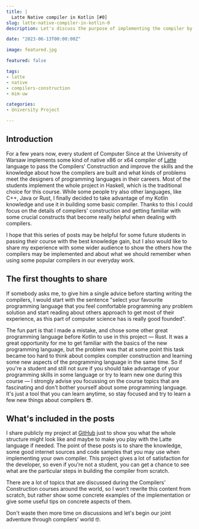 ```yaml
---
title: |
  Latte Native compiler in Kotlin [#0]
slug: latte-native-compiler-in-kotlin-0
description: Let's discuss the purpose of implementing the compiler by ourselves and trying to understand the insights from Compilers Construction.

date: "2023-06-13T00:00:00Z"

image: featured.jpg

featured: false

tags:
- latte
- native
- compilers-construction
- mim-uw

categories:
- University Project

---
```


## Introduction

For a few years now, every student of Computer Since at the University of Warsaw implements some kind of native x86 or
x64 compiler of [Latte](https://latte-lang.org/) language to pass the Compilers' Construction and improve the skills and
the knowledge about how the compilers are built and what kinds of problems meet the designers of programming languages
in their careers. Most of the students implement the whole project in Haskell, which is the traditional choice for this
course. While some people try also other languages, like C++, Java or Rust, I finally decided to take advantage of
my Kotlin knowledge and use it in building some basic compiler. Thanks to this I could focus on the details of compilers'
construction and getting familiar with some crucial constructs that become really helpful when dealing with compilers.

I hope that this series of posts may be helpful for some future students in passing their course with the best knowledge
gain, but I also would like to share my experience with some wider audience to show the others how the compilers may
be implemented and about what we should remember when using some popular compilers in our everyday work.

## The first thoughts to share

If somebody asks me, to give him a single advice before starting writing the compilers, I would start with the
sentence "select your favourite programming language that you feel comfortable programming any problem solution and
start reading about others approach to get most of their experience, as this part of computer science has is really
good founded".

The fun part is that I made a mistake, and chose some other great programming language before Kotlin to use in this
project — Rust.
It was a great opportunity for me to get familiar with the basics of the new programming language, but
the problem was that at some point this task became too hard to think about complex compiler construction and learning
some new aspects of the programming language in the same time.
So if you're a student and still not sure if you
should take advantage of your programming skills in some language or try to learn new one during this course — I
strongly advise you focussing on the course topics that are fascinating and don't bother yourself about some
programming language. It's just a tool that you can learn anytime, so stay focused and try to learn a few new
things about compilers 😎.

## What's included in the posts

I share publicly my project at [GitHub](https://github.com/avan1235/latte-compiler) just to show you what the whole
structure might look like and maybe to make you play with the Latte language if needed. The point of these posts
is to share the knowledge, some good internet sources and code samples that you may use when implementing your own
compiler. This project gives a lot of satisfaction for the developer, so even if you're not a student, you can get a
chance to see what are the particular steps in building the compiler from scratch.

There are a lot of topics that are discussed during the Compilers' Construction courses around the world, so
I won't rewrite this content from scratch, but rather show some concrete examples of the implementation or give some
useful tips on concrete aspects of them.

Don't waste then more time on discussions and let's begin our joint adventure through compilers' world 🤓.
